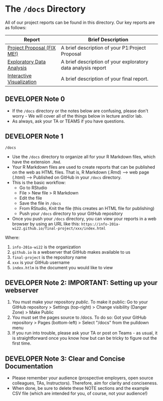
# The `/docs` Directory

All of our project reports can be found in this directory. Our key reports are 
as follows: 


|Report | Brief Description|
|---------------| -----------------|
|[Project Proposal (FIX ME!)](./xxx) | A brief description of your P1:Project Proposal
|[Exploratory Data Analysis](./xxx) | A brief description of your exploratory data analysis report
|[Interactive Visualization](./xxx) | A brief description of your final report. 


## DEVELOPER Note 0
* If the `/docs` directory or the notes below are confusing, please don't worry - We will cover all of the things below in lecture and/or lab.
* As always, ask your TA or TEAMS if you have questions. 

## DEVELOPER Note 1
`/docs`

* Use the `/docs` directory to organize all for your R Markdown files, which have the extension `.Rmd`.
* Your R Markdown files are used to create reports that can be published on the web as HTML files.  That is, R Markdown (.Rmd) --> web page (.html) --> Published on GitHub in your `/docs` directory.
* This is the basic workflow:
  - Go to RStudio
  - File > New file > R Markdown
  - Edit the file 
  - Save the file in `/docs`
  - From RStudio, Knit the file (this creates an HTML file for publishing)
  - Push your `/docs` directory to your GitHub repository
* Once you push your `/docs` directory, you can view your reports in a web browser by using an URL like this: `https://info-201a-wi22.github.io/final-project/xxx/index.html`

Where: 
1. `info-201a-wi22`    is the organization 
1. `github.io`         is a webserver that GitHub makes available to us
1. `final-project`     is the repository name 
1. `xxx`               is your GitHub username 
1. `index.htlm`        is the document you would like to view

## DEVELOPER Note 2: IMPORTANT: Setting up your webserver 
1. You must make your repository *public*. To make it public: Go to your GitHub repository > Settings (top-right) > Change visibility (Danger Zone) > Make Public
1. You must set the pages source to /docs. To do so: Got your GitHub repository > Pages (bottom-left) > Select "/docs" from the pulldown menu
1. If you run into trouble, please ask your TA or post on Teams - as usual, it is straightforward once you know how but can be tricky to figure out the first time.

## DEVELOPER Note 3:  Clear and Concise Documentation
* Please remember your audience (prospective employers, open source colleagues, TAs, Instructors). Therefore, aim for clarity and conciseness.
* When done, be sure to delete these NOTE sections and the example CSV file (which are intended for you, of course, not your audience!)
